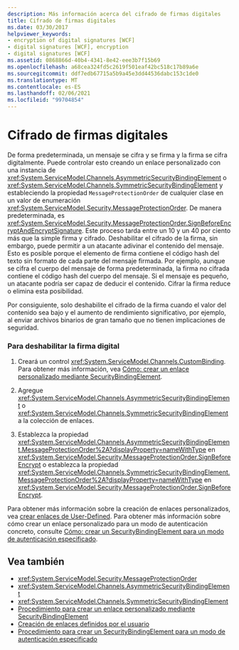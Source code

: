 ```yaml
---
description: Más información acerca del cifrado de firmas digitales
title: Cifrado de firmas digitales
ms.date: 03/30/2017
helpviewer_keywords:
- encryption of digital signatures [WCF]
- digital signatures [WCF], encryption
- digital signatures [WCF]
ms.assetid: 0868866d-40b4-4341-8e42-eee3b7f15b69
ms.openlocfilehash: a68cea324fd5c2619f501eaf42bc518c17b89a6e
ms.sourcegitcommit: ddf7edb67715a5b9a45e3dd44536dabc153c1de0
ms.translationtype: MT
ms.contentlocale: es-ES
ms.lasthandoff: 02/06/2021
ms.locfileid: "99704854"
---
```

# <a name="encryption-of-digital-signatures"></a>Cifrado de firmas digitales

De forma predeterminada, un mensaje se cifra y se firma y la firma se cifra digitalmente. Puede controlar esto creando un enlace personalizado con una instancia de <xref:System.ServiceModel.Channels.AsymmetricSecurityBindingElement> o <xref:System.ServiceModel.Channels.SymmetricSecurityBindingElement> y estableciendo la propiedad `MessageProtectionOrder` de cualquier clase en un valor de enumeración <xref:System.ServiceModel.Security.MessageProtectionOrder>. De manera predeterminada, es <xref:System.ServiceModel.Security.MessageProtectionOrder.SignBeforeEncryptAndEncryptSignature>. Este proceso tarda entre un 10 y un 40 por ciento más que la simple firma y cifrado. Deshabilitar el cifrado de la firma, sin embargo, puede permitir a un atacante adivinar el contenido del mensaje. Esto es posible porque el elemento de firma contiene el código hash del texto sin formato de cada parte del mensaje firmada. Por ejemplo, aunque se cifra el cuerpo del mensaje de forma predeterminada, la firma no cifrada contiene el código hash del cuerpo del mensaje. Si el mensaje es pequeño, un atacante podría ser capaz de deducir el contenido. Cifrar la firma reduce o elimina esta posibilidad.  
  
 Por consiguiente, solo deshabilite el cifrado de la firma cuando el valor del contenido sea bajo y el aumento de rendimiento significativo, por ejemplo, al enviar archivos binarios de gran tamaño que no tienen implicaciones de seguridad.  
  
### <a name="to-disable-digital-signing"></a>Para deshabilitar la firma digital  
  
1. Creará un control <xref:System.ServiceModel.Channels.CustomBinding>. Para obtener más información, vea [Cómo: crear un enlace personalizado mediante SecurityBindingElement](how-to-create-a-custom-binding-using-the-securitybindingelement.md).  
  
2. Agregue <xref:System.ServiceModel.Channels.AsymmetricSecurityBindingElement> o <xref:System.ServiceModel.Channels.SymmetricSecurityBindingElement> a la colección de enlaces.  
  
3. Establezca la propiedad <xref:System.ServiceModel.Channels.AsymmetricSecurityBindingElement.MessageProtectionOrder%2A?displayProperty=nameWithType> en <xref:System.ServiceModel.Security.MessageProtectionOrder.SignBeforeEncrypt> o establezca la propiedad <xref:System.ServiceModel.Channels.SymmetricSecurityBindingElement.MessageProtectionOrder%2A?displayProperty=nameWithType> en <xref:System.ServiceModel.Security.MessageProtectionOrder.SignBeforeEncrypt>.  
  
 Para obtener más información sobre la creación de enlaces personalizados, vea [crear enlaces de User-Defined](../extending/creating-user-defined-bindings.md). Para obtener más información sobre cómo crear un enlace personalizado para un modo de autenticación concreto, consulte [Cómo: crear un SecurityBindingElement para un modo de autenticación especificado](how-to-create-a-securitybindingelement-for-a-specified-authentication-mode.md).  
  
## <a name="see-also"></a>Vea también

- <xref:System.ServiceModel.Security.MessageProtectionOrder>
- <xref:System.ServiceModel.Channels.AsymmetricSecurityBindingElement>
- <xref:System.ServiceModel.Channels.SymmetricSecurityBindingElement>
- [Procedimiento para crear un enlace personalizado mediante SecurityBindingElement](how-to-create-a-custom-binding-using-the-securitybindingelement.md)
- [Creación de enlaces definidos por el usuario](../extending/creating-user-defined-bindings.md)
- [Procedimiento para crear un SecurityBindingElement para un modo de autenticación especificado](how-to-create-a-securitybindingelement-for-a-specified-authentication-mode.md)
